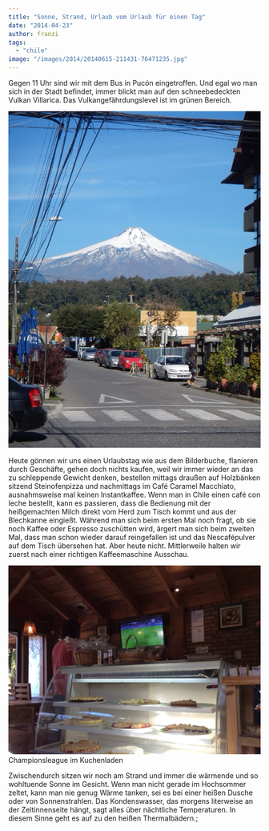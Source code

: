 ```yaml
---
title: "Sonne, Strand, Urlaub vom Urlaub für einen Tag"
date: "2014-04-23"
author: franzi
tags: 
  - "chile"
image: "/images/2014/20140615-211431-76471235.jpg"
---
```


Gegen 11 Uhr sind wir mit dem Bus in Pucón eingetroffen. Und egal wo man sich in der Stadt befindet, immer blickt man auf den schneebedeckten Vulkan Villarica. Das Vulkangefährdungslevel ist im grünen Bereich.

![20140427-133554.jpg](/images/2014/20140427-133554.jpg)

Heute gönnen wir uns einen Urlaubstag wie aus dem Bilderbuche, flanieren durch Geschäfte, gehen doch nichts kaufen, weil wir immer wieder an das zu schleppende Gewicht denken, bestellen mittags draußen auf Holzbänken sitzend Steinofenpizza und nachmittags im Café Caramel Macchiato, ausnahmsweise mal keinen Instantkaffee. Wenn man in Chile einen café con leche bestellt, kann es passieren, dass die Bedienung mit der heißgemachten Milch direkt vom Herd zum Tisch kommt und aus der Blechkanne eingießt. Während man sich beim ersten Mal noch fragt, ob sie noch Kaffee oder Espresso zuschütten wird, ärgert man sich beim zweiten Mal, dass man schon wieder darauf reingefallen ist und das Nescafépulver auf dem Tisch übersehen hat. Aber heute nicht. Mittlerweile halten wir zuerst nach einer richtigen Kaffeemaschine Ausschau.

  
  
![20140427-134716.jpg](/images/2014/20140427-134716.jpg) Championsleague im Kuchenladen

Zwischendurch sitzen wir noch am Strand und immer die wärmende und so wohltuende Sonne im Gesicht. Wenn man nicht gerade im Hochsommer zeltet, kann man nie genug Wärme tanken, sei es bei einer heißen Dusche oder von Sonnenstrahlen. Das Kondenswasser, das morgens literweise an der Zeltinnenseite hängt, sagt alles über nächtliche Temperaturen. In diesem Sinne geht es auf zu den heißen Thermalbädern.;
